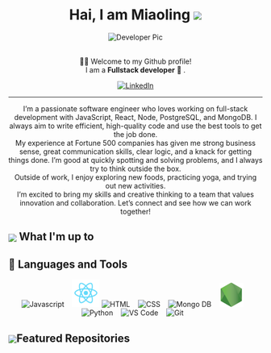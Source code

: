<div align="center">
    <h1>Hai, I am Miaoling</a> <img
            src="https://media.giphy.com/media/hvRJCLFzcasrR4ia7z/giphy.gif" width="32"></h1>
    <img alt="Developer Pic"
        src="https://user-images.githubusercontent.com/49222186/110210369-58458c80-7eb7-11eb-9d6e-2129358b3098.png" width="350"/>
    <br/><br/>
    <p>🙏🏻 Welcome to my Github profile!<br />
        I am a <b>Fullstack developer</b> 🚀 </b>.<br />
       </p>
     <div>
        <a href="https://www.linkedin.com/in/miaoling-mai/" target="_blank"><img alt="LinkedIn"
                src="https://img.shields.io/badge/linkedin-%230077B5.svg?&style=for-the-badge&logo=linkedin&logoColor=white" /></a>
    </div>
    <hr/>
    <p>I’m a passionate software engineer who loves working on full-stack development with JavaScript, React, Node, PostgreSQL, and MongoDB. I always aim to write efficient, high-quality code and use the best tools to get the job done.
<br />
My experience at Fortune 500 companies has given me strong business sense, great communication skills, clear logic, and a knack for getting things done. I’m good at quickly spotting and solving problems, and I always try to think outside the box.
<br />
Outside of work, I enjoy exploring new foods, practicing yoga, and trying out new activities. 
<br />
I’m excited to bring my skills and creative thinking to a team that values innovation and collaboration. Let’s connect and see how we can work together!</p>
</div>
<div>
    <div>
        <h2><img align="center"
                src="https://emojis.slackmojis.com/emojis/images/1584726375/8272/blob-cool.gif?1584726375" width="28" />
            What I'm up to</h2>
    </div>
    <div>
        <h2>🧰 Languages and Tools</h2>
        <p align="center">
            <img src="https://upload.wikimedia.org/wikipedia/commons/9/99/Unofficial_JavaScript_logo_2.svg" width="48"
                alt="Javascript" />&nbsp;&nbsp;&nbsp
            <img src="https://raw.githubusercontent.com/github/explore/80688e429a7d4ef2fca1e82350fe8e3517d3494d/topics/react/react.png"
                alt="React.js" width="55" />
            <img src="https://upload.wikimedia.org/wikipedia/commons/6/61/HTML5_logo_and_wordmark.svg" alt="HTML"
                width="48" />&nbsp;&nbsp;&nbsp
            <img src="https://upload.wikimedia.org/wikipedia/commons/d/d5/CSS3_logo_and_wordmark.svg" alt="CSS"
                width="35" />&nbsp;&nbsp;&nbsp
            <img src="https://avatars1.githubusercontent.com/u/45120?s=200&v=4" alt="Mongo DB"
                width="48" />&nbsp;&nbsp;&nbsp
            <img src="https://raw.githubusercontent.com/github/explore/80688e429a7d4ef2fca1e82350fe8e3517d3494d/topics/nodejs/nodejs.png"
                alt="Node.js" width="48" />&nbsp;&nbsp;&nbsp
            <img src="https://upload.wikimedia.org/wikipedia/commons/c/c3/Python-logo-notext.svg" alt="Python"
                width="48" />&nbsp;&nbsp;&nbsp
            <img src="https://upload.wikimedia.org/wikipedia/commons/9/9a/Visual_Studio_Code_1.35_icon.svg" alt="VS Code" width="50" />&nbsp;&nbsp;&nbsp
            <img src="https://upload.wikimedia.org/wikipedia/commons/3/3f/Git_icon.svg" alt="Git"
                width="48" />&nbsp;&nbsp;&nbsp
        </p>
    </div>
    <div>
        <h2><img align="center" width="35"
                src="https://emojis.slackmojis.com/emojis/images/1531847048/4223/blob-100.gif?1531847048" />Featured
            Repositories</h2>
    </div>
    <br />
</div>
